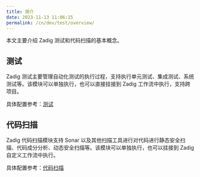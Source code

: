 ```yaml
---
title: 简介
date: 2023-11-13 11:06:15
permalink: /cn/dev/test/overview/
---
```


本文主要介绍 Zadig 测试和代码扫描的基本概念。

## 测试

Zadig 测试主要管理自动化测试的执行过程，支持执行单元测试、集成测试、系统测试等。该模块可以单独执行，也可以直接挂接到 Zadig 工作流中执行，支持跨项目。

具体配置参考：[测试](/dev/project/test/)

## 代码扫描

Zadig 代码扫描模块支持 Sonar 以及其他扫描工具进行对代码进行静态安全扫描、代码成分分析、动态安全扫描等。该模块可以单独执行，也可以挂接到 Zadig 自定义工作流中执行。

具体配置参考：[代码扫描](/dev/project/scan/)
